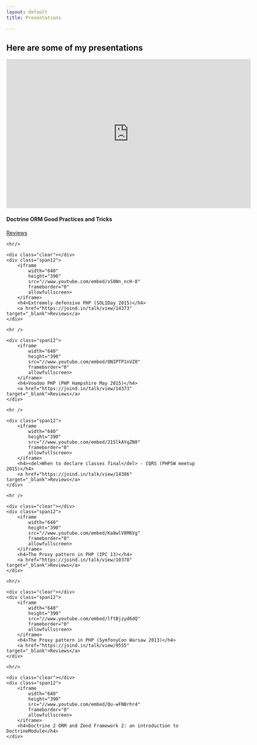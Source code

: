 ```yaml
---
layout: default
title: Presentations

---
```

<article>
    <h2>Here are some of my presentations</h2>

 <div class="clear"></div>
    <div class="span12">
        <iframe
            src="https://player.vimeo.com/video/134178140"
            width="640"
            height="390"
            frameborder="0"
            webkitallowfullscreen mozallowfullscreen allowfullscreen>
        </iframe>
        <h4>Doctrine ORM Good Practices and Tricks</h4>
        <a href="https://joind.in/talk/view/10378" target="_blank">Reviews</a>
    </div>

    <hr/>

    <div class="clear"></div>
    <div class="span12">
        <iframe
            width="640"
            height="390"
            src="//www.youtube.com/embed/vS0Nn_ncH-8"
            frameborder="0"
            allowfullscreen>
        </iframe>
        <h4>Extremely defensive PHP (SOLIDay 2015)</h4>
        <a href="https://joind.in/talk/view/14373" target="_blank">Reviews</a>
    </div>

    <hr />

    <div class="span12">
        <iframe
            width="640"
            height="390"
            src="//www.youtube.com/embed/ONIPTP1nVZ0"
            frameborder="0"
            allowfullscreen>
        </iframe>
        <h4>Voodoo PHP (PHP Hampshire May 2015)</h4>
        <a href="https://joind.in/talk/view/14373" target="_blank">Reviews</a>
    </div>

    <hr />

    <div class="span12">
        <iframe
            width="640"
            height="390"
            src="//www.youtube.com/embed/21SlkAYqZN0"
            frameborder="0"
            allowfullscreen>
        </iframe>
        <h4><del>When to declare classes final</del> - CQRS (PHPSW meetup 2015)</h4>
        <a href="https://joind.in/talk/view/14386" target="_blank">Reviews</a>
    </div>

    <hr />

    <div class="clear"></div>
    <div class="span12">
        <iframe
            width="640"
            height="390"
            src="//www.youtube.com/embed/Ka8wlV8M6Vg"
            frameborder="0"
            allowfullscreen>
        </iframe>
        <h4>The Proxy pattern in PHP (IPC 13)</h4>
        <a href="https://joind.in/talk/view/10378" target="_blank">Reviews</a>
    </div>

    <hr/>

    <div class="clear"></div>
    <div class="span12">
        <iframe
            width="640"
            height="390"
            src="//www.youtube.com/embed/lftBjzyd6dQ"
            frameborder="0"
            allowfullscreen>
        </iframe>
        <h4>The Proxy pattern in PHP (SymfonyCon Warsaw 2013)</h4>
        <a href="https://joind.in/talk/view/9555" target="_blank">Reviews</a>
    </div>

    <hr/>

    <div class="clear"></div>
    <div class="span12">
        <iframe 
            width="640" 
            height="390" 
            src="//www.youtube.com/embed/Qu-wFNBrhr4" 
            frameborder="0" 
            allowfullscreen>
        </iframe>
        <h4>Doctrine 2 ORM and Zend Framework 2: an introduction to DoctrineModule</h4>
    </div>
</article>
